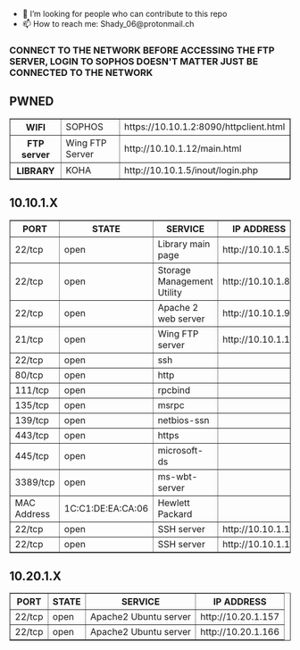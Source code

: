 <ul>
  <li>🤔 I’m looking for people who can contribute to this repo</li>
  <li>📫 How to reach me: Shady_06@protonmail.ch</li>
</ul>
  
<h3>CONNECT TO THE NETWORK BEFORE ACCESSING THE FTP SERVER, LOGIN TO SOPHOS DOESN'T MATTER JUST BE CONNECTED TO THE NETWORK</h3>
<h2>PWNED</h2>
<table border='1' text-align='left' style='border-collapse:collapse'>
  <tr>
    <th>WIFI</th>
    <td>SOPHOS</td>
    <td>https://10.10.1.2:8090/httpclient.html</td>
  </tr>
  <tr>
    <th>FTP server</th>
    <td>Wing FTP Server</td>
    <td>http://10.10.1.12/main.html</td>
  </tr>
  <tr>
    <th>LIBRARY</th>
    <td>KOHA</td>
    <td>http://10.10.1.5/inout/login.php</td>
  </tr>
</table>

<h2>10.10.1.X</h2>
<table class="t1" border='1' style='border-collapse:collapse'>
  <tr>
    <th>PORT</th>
    <th>STATE</th>
    <th>SERVICE</th>
    <th>IP ADDRESS</th>
  </tr>
  <tr>
    <td>22/tcp</td>
    <td>open</td>
    <td>Library main page</td>
    <td>http://10.10.1.5</td>
  </tr>
  <tr>
    <td>22/tcp</td>
    <td>open</td>
    <td>Storage Management Utility</td>
    <td>http://10.10.1.8</td>
  </tr>
  <tr>
    <td>22/tcp</td>
    <td>open</td>
    <td>Apache 2 web server</td>
    <td>http://10.10.1.9</td>
  </tr>
  <tr>
    <td>21/tcp</td>
    <td>open</td>
    <td>Wing FTP server</td>
    <td>http://10.10.1.12</td>
  </tr>
  <tr>
    <td>22/tcp</td>
    <td>open</td>
    <td>ssh</td>
    <td>&nbsp;</td>
  </tr>
  <tr>
    <td>80/tcp</td>
    <td>open</td>
    <td>http</td>
    <td>&nbsp;</td>
  </tr>
  <tr>
    <td>111/tcp</td>
    <td>open</td>
    <td>rpcbind</td>
    <td>&nbsp;</td>
  </tr>
  <tr>
    <td>135/tcp</td>
    <td>open</td>
    <td>msrpc</td>
    <td>&nbsp;</td>
  </tr>
  <tr>
    <td>139/tcp</td>
    <td>open</td>
    <td>netbios-ssn</td>
    <td>&nbsp;</td>
  </tr>
  <tr>
    <td>443/tcp</td>
    <td>open</td>
    <td>https</td>
    <td>&nbsp;</td>
  </tr>
  <tr>
    <td>445/tcp</td>
    <td>open</td>
    <td>microsoft-ds</td>
    <td>&nbsp;</td>
  </tr>
  <tr>
    <td>3389/tcp</td>
    <td>open</td>
    <td>ms-wbt-server</td>
    <td>&nbsp;</td>
  </tr>
  <tr>
    <td>MAC Address</td>
    <td>1C:C1:DE:EA:CA:06</td>
    <td>Hewlett Packard</td>
    <td>&nbsp;</td>
  </tr>  
  <tr>
    <td>22/tcp</td>
    <td>open</td>
    <td>SSH server</td>
    <td>http://10.10.1.14</td>
  </tr>
  <tr>
    <td>22/tcp</td>
    <td>open</td>
    <td>SSH server</td>
    <td>http://10.10.1.17</td>
  </tr>
</table>

<h2>10.20.1.X</h2>
<table border='1' style='border-collapse:collapse'>
  <tr>
    <th>PORT</th>
    <th>STATE</th>
    <th>SERVICE</th>
    <th>IP ADDRESS</th>
  </tr>
  <tr>
    <td>22/tcp</td>
    <td>open</td>
    <td>Apache2 Ubuntu server</td>
    <td>http://10.20.1.157</td>
  </tr>
  <tr>
    <td>22/tcp</td>
    <td>open</td>
    <td>Apache2 Ubuntu server</td>
    <td>http://10.20.1.166</td>
  </tr>
</table>
